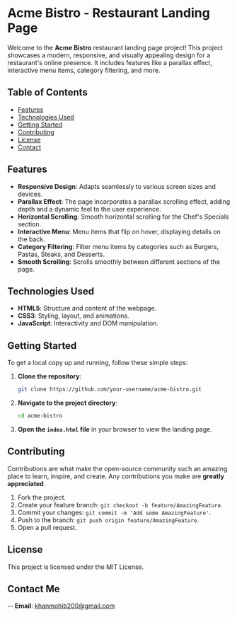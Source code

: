 # Acme Bistro - Restaurant Landing Page

Welcome to the **Acme Bistro** restaurant landing page project! This project showcases a modern, responsive, and visually appealing design for a restaurant's online presence. It includes features like a parallax effect, interactive menu items, category filtering, and more.

## Table of Contents

- [Features](#features)
- [Technologies Used](#technologies-used)
- [Getting Started](#getting-started)
- [Contributing](#contributing)
- [License](#license)
- [Contact](#contact-me)

## Features

- **Responsive Design**: Adapts seamlessly to various screen sizes and devices.
- **Parallax Effect**: The page incorporates a parallax scrolling effect, adding depth and a dynamic feel to the user experience.
- **Horizontal Scrolling**: Smooth horizontal scrolling for the Chef's Specials section.
- **Interactive Menu**: Menu items that flip on hover, displaying details on the back.
- **Category Filtering**: Filter menu items by categories such as Burgers, Pastas, Steaks, and Desserts.
- **Smooth Scrolling**: Scrolls smoothly between different sections of the page.

## Technologies Used

- **HTML5**: Structure and content of the webpage.
- **CSS3**: Styling, layout, and animations.
- **JavaScript**: Interactivity and DOM manipulation.

## Getting Started

To get a local copy up and running, follow these simple steps:

1. **Clone the repository**:
   ```bash
   git clone https://github.com/your-username/acme-bistro.git
   ```
2. **Navigate to the project directory**:
   ```bash
   cd acme-bistro
   ```
3. **Open the `index.html` file** in your browser to view the landing page.

## Contributing

Contributions are what make the open-source community such an amazing place to learn, inspire, and create. Any contributions you make are **greatly appreciated**.

1. Fork the project.
2. Create your feature branch: `git checkout -b feature/AmazingFeature`.
3. Commit your changes: `git commit -m 'Add some AmazingFeature'`.
4. Push to the branch: `git push origin feature/AmazingFeature`.
5. Open a pull request.

## License

This project is licensed under the MIT License.
## Contact Me
-- **Email**: khanmohib200@gmail.com
